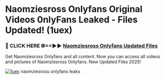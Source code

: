 # Naomziesross Onlyfans Original Videos 0nlyFans Leaked - Files Updated! (1uex)

<h3>🔴 CLICK HERE 🌐==►► <a href="https://tinyurl.com/2wckxsce" rel="nofollow">Naomziesross Onlyfans Updated Files</a></h3>

Get Naomziesross Onlyfans and all content. Now you can access all videos and pictures of Naomziesross Onlyfans. New Updated Files 2025!

[![1uex](https://i.imgur.com/AFduVYN.gif)](https://tinyurl.com/2wckxsce)
naomziesross onlyfans leaks